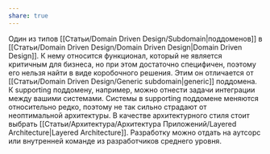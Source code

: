 ```yaml
---
share: true
---
```



Один из типов [[Статьи/Domain Driven Design/Subdomain|поддоменов]] в [[Статьи/Domain Driven Design/Domain Driven Design|Domain Driven Design]]. К нему относится функционал, который не является критичным для бизнеса, но при этом достаточно специфичен, поэтому его нельзя найти в виде коробочного решения. Этим он отличается от [[Статьи/Domain Driven Design/Generic subdomain|generic]] поддомена. К supporting поддомену, например, можно отнести задачи интеграции между вашими системами.
Системы в supporting поддомене меняются относительно редко, поэтому не так сильно страдают от неоптимальной архитектуры.
В качестве архитектурного стиля стоит выбрать [[Статьи/Архитектура/Архитектура Приложений/Layered Architecture|Layered Architecture]]. Разработку можно отдать на аутсорс или внутренней команде из разработчиков среднего уровня.